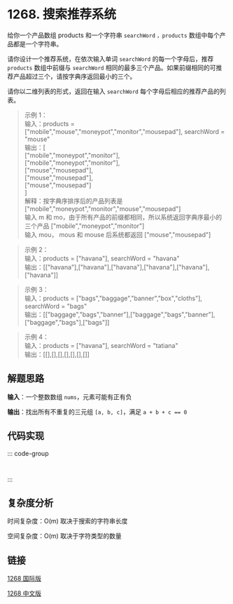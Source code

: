 # 1268. 搜索推荐系统 <Badge type="warning" text="Medium" />

给你一个产品数组 products 和一个字符串 `searchWord` `，products`  数组中每个产品都是一个字符串。

请你设计一个推荐系统，在依次输入单词 `searchWord` 的每一个字母后，推荐 `products` 数组中前缀与 `searchWord` 相同的最多三个产品。如果前缀相同的可推荐产品超过三个，请按字典序返回最小的三个。

请你以二维列表的形式，返回在输入 `searchWord` 每个字母后相应的推荐产品的列表。

>示例 1：  
输入：products = ["mobile","mouse","moneypot","monitor","mousepad"], searchWord = "mouse"   
输出：[   
    ["mobile","moneypot","monitor"],   
    ["mobile","moneypot","monitor"],   
    ["mouse","mousepad"],   
    ["mouse","mousepad"],   
    ["mouse","mousepad"]   
]   
解释：按字典序排序后的产品列表是 ["mobile","moneypot","monitor","mouse","mousepad"]   
输入 m 和 mo，由于所有产品的前缀都相同，所以系统返回字典序最小的三个产品 ["mobile","moneypot","monitor"]   
输入 mou， mous 和 mouse 后系统都返回 ["mouse","mousepad"] 

>示例 2：  
输入：products = ["havana"], searchWord = "havana"   
输出：[["havana"],["havana"],["havana"],["havana"],["havana"],["havana"]] 

>示例 3：  
输入：products = ["bags","baggage","banner","box","cloths"], searchWord = "bags"   
输出：[["baggage","bags","banner"],["baggage","bags","banner"],["baggage","bags"],["bags"]]

>示例 4：  
输入：products = ["havana"], searchWord = "tatiana"    
输出：[[],[],[],[],[],[],[]]

## 解题思路

**输入**：一个整数数组 `nums`，元素可能有正有负

**输出**：找出所有不重复的三元组 `[a, b, c]`，满足 `a + b + c == 0`


## 代码实现

::: code-group

```python

```

```javascript

```

:::

## 复杂度分析

时间复杂度：O(m) 取决于搜索的字符串长度

空间复杂度：O(m) 取决于字符类型的数量

## 链接

[1268 国际版](https://leetcode.com/problems/search-suggestions-system/description/)

[1268 中文版](https://leetcode.cn/problems/search-suggestions-system/description/)
